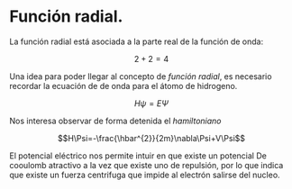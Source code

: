 # Función radial.
 La función radial está asociada a la parte real de la función de onda:

 $$2+2=4$$
 
 Una idea para poder llegar al concepto de *función radial*, es necesario recordar la ecuación de de onda para el átomo de hidrogeno.

 $$H\psi=E\Psi$$
 
 Nos interesa observar de forma detenida el *hamiltoniano*

 $$H\Psi=-\frac{\hbar^{2}}{2m}\nabla\Psi+V\Psi$$

 El potencial eléctrico nos permite intuir en que existe un potencial De cooulomb atractivo  a la vez que existe uno de repulsión, por lo que indica que existe un fuerza centrifuga que impide al electrón salirse del nucleo.

